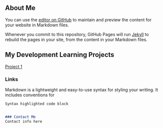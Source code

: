 ## About Me

You can use the [editor on GitHub](https://github.com/Lukas2233/Lukas2233.github.io/edit/main/README.md) to maintain and preview the content for your website in Markdown files.

Whenever you commit to this repository, GitHub Pages will run [Jekyll](https://jekyllrb.com/) to rebuild the pages in your site, from the content in your Markdown files.

## My Development Learning Projects
[Project 1](Projects/test1.html)


### Links

Markdown is a lightweight and easy-to-use syntax for styling your writing. It includes conventions for

```markdown
Syntax highlighted code block


### Contact Me
Contact info here